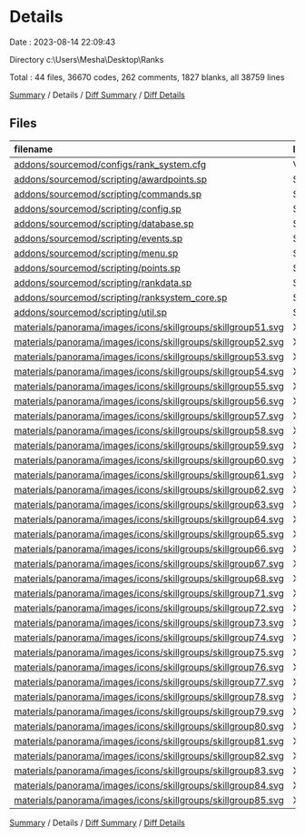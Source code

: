 # Details

Date : 2023-08-14 22:09:43

Directory c:\\Users\\Mesha\\Desktop\\Ranks

Total : 44 files,  36670 codes, 262 comments, 1827 blanks, all 38759 lines

[Summary](results.md) / Details / [Diff Summary](diff.md) / [Diff Details](diff-details.md)

## Files
| filename | language | code | comment | blank | total |
| :--- | :--- | ---: | ---: | ---: | ---: |
| [addons/sourcemod/configs/rank_system.cfg](/addons/sourcemod/configs/rank_system.cfg) | Valve CFG | 156 | 14 | 14 | 184 |
| [addons/sourcemod/scripting/awardpoints.sp](/addons/sourcemod/scripting/awardpoints.sp) | SourcePawn | 72 | 17 | 12 | 101 |
| [addons/sourcemod/scripting/commands.sp](/addons/sourcemod/scripting/commands.sp) | SourcePawn | 86 | 17 | 28 | 131 |
| [addons/sourcemod/scripting/config.sp](/addons/sourcemod/scripting/config.sp) | SourcePawn | 165 | 25 | 55 | 245 |
| [addons/sourcemod/scripting/database.sp](/addons/sourcemod/scripting/database.sp) | SourcePawn | 557 | 22 | 82 | 661 |
| [addons/sourcemod/scripting/events.sp](/addons/sourcemod/scripting/events.sp) | SourcePawn | 259 | 20 | 81 | 360 |
| [addons/sourcemod/scripting/menu.sp](/addons/sourcemod/scripting/menu.sp) | SourcePawn | 42 | 17 | 15 | 74 |
| [addons/sourcemod/scripting/points.sp](/addons/sourcemod/scripting/points.sp) | SourcePawn | 126 | 18 | 47 | 191 |
| [addons/sourcemod/scripting/rankdata.sp](/addons/sourcemod/scripting/rankdata.sp) | SourcePawn | 194 | 33 | 25 | 252 |
| [addons/sourcemod/scripting/ranksystem_core.sp](/addons/sourcemod/scripting/ranksystem_core.sp) | SourcePawn | 213 | 17 | 48 | 278 |
| [addons/sourcemod/scripting/util.sp](/addons/sourcemod/scripting/util.sp) | SourcePawn | 119 | 29 | 31 | 179 |
| [materials/panorama/images/icons/skillgroups/skillgroup51.svg](/materials/panorama/images/icons/skillgroups/skillgroup51.svg) | XML | 144 | 1 | 1 | 146 |
| [materials/panorama/images/icons/skillgroups/skillgroup52.svg](/materials/panorama/images/icons/skillgroups/skillgroup52.svg) | XML | 145 | 1 | 1 | 147 |
| [materials/panorama/images/icons/skillgroups/skillgroup53.svg](/materials/panorama/images/icons/skillgroups/skillgroup53.svg) | XML | 166 | 1 | 1 | 168 |
| [materials/panorama/images/icons/skillgroups/skillgroup54.svg](/materials/panorama/images/icons/skillgroups/skillgroup54.svg) | XML | 342 | 1 | 1 | 344 |
| [materials/panorama/images/icons/skillgroups/skillgroup55.svg](/materials/panorama/images/icons/skillgroups/skillgroup55.svg) | XML | 301 | 1 | 2 | 304 |
| [materials/panorama/images/icons/skillgroups/skillgroup56.svg](/materials/panorama/images/icons/skillgroups/skillgroup56.svg) | XML | 418 | 1 | 2 | 421 |
| [materials/panorama/images/icons/skillgroups/skillgroup57.svg](/materials/panorama/images/icons/skillgroups/skillgroup57.svg) | XML | 2,052 | 1 | 123 | 2,176 |
| [materials/panorama/images/icons/skillgroups/skillgroup58.svg](/materials/panorama/images/icons/skillgroups/skillgroup58.svg) | XML | 1,731 | 1 | 124 | 1,856 |
| [materials/panorama/images/icons/skillgroups/skillgroup59.svg](/materials/panorama/images/icons/skillgroups/skillgroup59.svg) | XML | 1,730 | 1 | 125 | 1,856 |
| [materials/panorama/images/icons/skillgroups/skillgroup60.svg](/materials/panorama/images/icons/skillgroups/skillgroup60.svg) | XML | 1,750 | 1 | 126 | 1,877 |
| [materials/panorama/images/icons/skillgroups/skillgroup61.svg](/materials/panorama/images/icons/skillgroups/skillgroup61.svg) | XML | 778 | 1 | 9 | 788 |
| [materials/panorama/images/icons/skillgroups/skillgroup62.svg](/materials/panorama/images/icons/skillgroups/skillgroup62.svg) | XML | 2,298 | 1 | 130 | 2,429 |
| [materials/panorama/images/icons/skillgroups/skillgroup63.svg](/materials/panorama/images/icons/skillgroups/skillgroup63.svg) | XML | 1,557 | 1 | 85 | 1,643 |
| [materials/panorama/images/icons/skillgroups/skillgroup64.svg](/materials/panorama/images/icons/skillgroups/skillgroup64.svg) | XML | 215 | 1 | 3 | 219 |
| [materials/panorama/images/icons/skillgroups/skillgroup65.svg](/materials/panorama/images/icons/skillgroups/skillgroup65.svg) | XML | 1,175 | 1 | 15 | 1,191 |
| [materials/panorama/images/icons/skillgroups/skillgroup66.svg](/materials/panorama/images/icons/skillgroups/skillgroup66.svg) | XML | 2,680 | 1 | 136 | 2,817 |
| [materials/panorama/images/icons/skillgroups/skillgroup67.svg](/materials/panorama/images/icons/skillgroups/skillgroup67.svg) | XML | 2,934 | 1 | 9 | 2,944 |
| [materials/panorama/images/icons/skillgroups/skillgroup68.svg](/materials/panorama/images/icons/skillgroups/skillgroup68.svg) | XML | 6,586 | 1 | 360 | 6,947 |
| [materials/panorama/images/icons/skillgroups/skillgroup71.svg](/materials/panorama/images/icons/skillgroups/skillgroup71.svg) | XML | 199 | 1 | 1 | 201 |
| [materials/panorama/images/icons/skillgroups/skillgroup72.svg](/materials/panorama/images/icons/skillgroups/skillgroup72.svg) | XML | 176 | 1 | 1 | 178 |
| [materials/panorama/images/icons/skillgroups/skillgroup73.svg](/materials/panorama/images/icons/skillgroups/skillgroup73.svg) | XML | 196 | 1 | 1 | 198 |
| [materials/panorama/images/icons/skillgroups/skillgroup74.svg](/materials/panorama/images/icons/skillgroups/skillgroup74.svg) | XML | 315 | 1 | 8 | 324 |
| [materials/panorama/images/icons/skillgroups/skillgroup75.svg](/materials/panorama/images/icons/skillgroups/skillgroup75.svg) | XML | 226 | 1 | 1 | 228 |
| [materials/panorama/images/icons/skillgroups/skillgroup76.svg](/materials/panorama/images/icons/skillgroups/skillgroup76.svg) | XML | 329 | 1 | 3 | 333 |
| [materials/panorama/images/icons/skillgroups/skillgroup77.svg](/materials/panorama/images/icons/skillgroups/skillgroup77.svg) | XML | 350 | 1 | 2 | 353 |
| [materials/panorama/images/icons/skillgroups/skillgroup78.svg](/materials/panorama/images/icons/skillgroups/skillgroup78.svg) | XML | 264 | 1 | 1 | 266 |
| [materials/panorama/images/icons/skillgroups/skillgroup79.svg](/materials/panorama/images/icons/skillgroups/skillgroup79.svg) | XML | 300 | 1 | 1 | 302 |
| [materials/panorama/images/icons/skillgroups/skillgroup80.svg](/materials/panorama/images/icons/skillgroups/skillgroup80.svg) | XML | 341 | 1 | 1 | 343 |
| [materials/panorama/images/icons/skillgroups/skillgroup81.svg](/materials/panorama/images/icons/skillgroups/skillgroup81.svg) | XML | 348 | 1 | 4 | 353 |
| [materials/panorama/images/icons/skillgroups/skillgroup82.svg](/materials/panorama/images/icons/skillgroups/skillgroup82.svg) | XML | 278 | 1 | 1 | 280 |
| [materials/panorama/images/icons/skillgroups/skillgroup83.svg](/materials/panorama/images/icons/skillgroups/skillgroup83.svg) | XML | 1,363 | 1 | 73 | 1,437 |
| [materials/panorama/images/icons/skillgroups/skillgroup84.svg](/materials/panorama/images/icons/skillgroups/skillgroup84.svg) | XML | 1,616 | 1 | 16 | 1,633 |
| [materials/panorama/images/icons/skillgroups/skillgroup85.svg](/materials/panorama/images/icons/skillgroups/skillgroup85.svg) | XML | 1,378 | 1 | 22 | 1,401 |

[Summary](results.md) / Details / [Diff Summary](diff.md) / [Diff Details](diff-details.md)